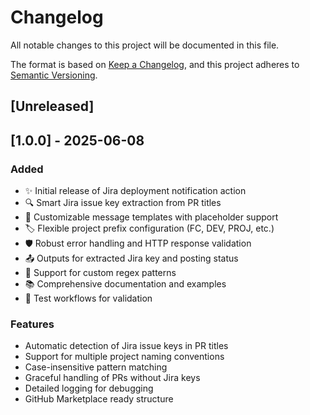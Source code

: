 # Changelog

All notable changes to this project will be documented in this file.

The format is based on [Keep a Changelog](https://keepachangelog.com/en/1.0.0/),
and this project adheres to [Semantic Versioning](https://semver.org/spec/v2.0.0.html).

## [Unreleased]

## [1.0.0] - 2025-06-08

### Added
- ✨ Initial release of Jira deployment notification action
- 🔍 Smart Jira issue key extraction from PR titles
- 🎨 Customizable message templates with placeholder support
- 🏷️ Flexible project prefix configuration (FC, DEV, PROJ, etc.)
- 🛡️ Robust error handling and HTTP response validation
- 📤 Outputs for extracted Jira key and posting status
- 🔧 Support for custom regex patterns
- 📚 Comprehensive documentation and examples
- 🧪 Test workflows for validation

### Features
- Automatic detection of Jira issue keys in PR titles
- Support for multiple project naming conventions
- Case-insensitive pattern matching
- Graceful handling of PRs without Jira keys
- Detailed logging for debugging
- GitHub Marketplace ready structure